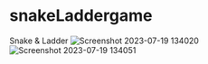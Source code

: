 # snakeLaddergame
Snake &amp; Ladder
![Screenshot 2023-07-19 134020](https://github.com/sandhyakandari/snakeLaddergame/assets/114242237/50d5debf-919d-4cf0-9483-472da68abc5e)
   ![Screenshot 2023-07-19 134051](https://github.com/sandhyakandari/snakeLaddergame/assets/114242237/560c1a1c-9078-46ee-b860-ca672056e57c)
